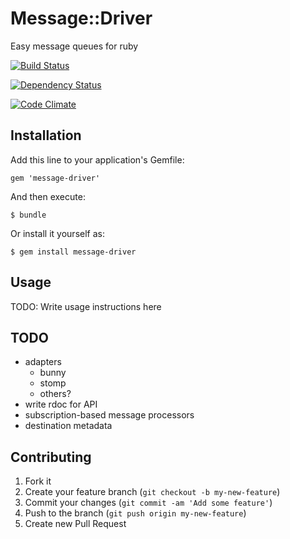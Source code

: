 # Message::Driver

Easy message queues for ruby

[![Build Status](https://travis-ci.org/soupmatt/message-driver.png?branch=master)](https://travis-ci.org/soupmatt/message-driver)

[![Dependency Status](https://gemnasium.com/soupmatt/message-driver.png)](https://gemnasium.com/soupmatt/message-driver)

[![Code Climate](https://codeclimate.com/github/soupmatt/message-driver.png)](https://codeclimate.com/github/soupmatt/message-driver)

## Installation

Add this line to your application's Gemfile:

    gem 'message-driver'

And then execute:

    $ bundle

Or install it yourself as:

    $ gem install message-driver

## Usage

TODO: Write usage instructions here

## TODO

* adapters
    * bunny
    * stomp
    * others?
* write rdoc for API
* subscription-based message processors
* destination metadata

## Contributing

1. Fork it
2. Create your feature branch (`git checkout -b my-new-feature`)
3. Commit your changes (`git commit -am 'Add some feature'`)
4. Push to the branch (`git push origin my-new-feature`)
5. Create new Pull Request
